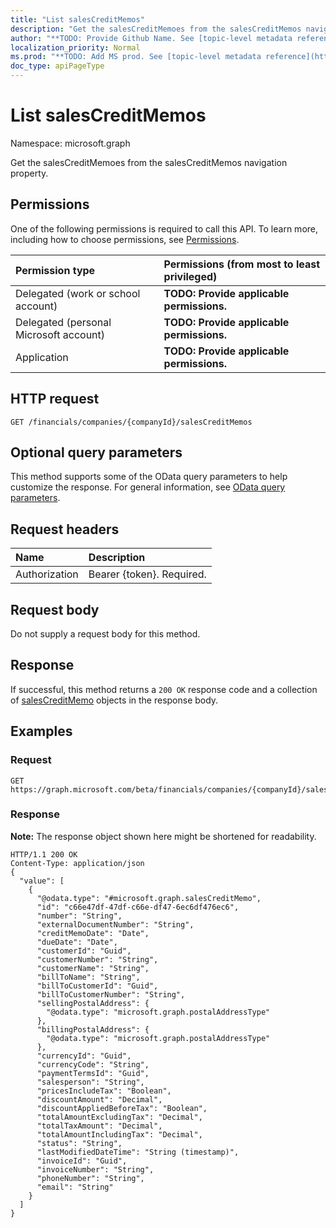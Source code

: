 ```yaml
---
title: "List salesCreditMemos"
description: "Get the salesCreditMemoes from the salesCreditMemos navigation property."
author: "**TODO: Provide Github Name. See [topic-level metadata reference](https://msgo.azurewebsites.net/add/document/guidelines/metadata.html#topic-level-metadata)**"
localization_priority: Normal
ms.prod: "**TODO: Add MS prod. See [topic-level metadata reference](https://msgo.azurewebsites.net/add/document/guidelines/metadata.html#topic-level-metadata)**"
doc_type: apiPageType
---
```


# List salesCreditMemos

Namespace: microsoft.graph

Get the salesCreditMemoes from the salesCreditMemos navigation property.

## Permissions
One of the following permissions is required to call this API. To learn more, including how to choose permissions, see [Permissions](/concepts/permissions-reference.md).

|Permission type|Permissions (from most to least privileged)|
|:---|:---|
|Delegated (work or school account)|**TODO: Provide applicable permissions.**|
|Delegated (personal Microsoft account)|**TODO: Provide applicable permissions.**|
|Application|**TODO: Provide applicable permissions.**|

## HTTP request

<!-- {
  "blockType": "ignored"
}
-->
``` http
GET /financials/companies/{companyId}/salesCreditMemos
```

## Optional query parameters
This method supports some of the OData query parameters to help customize the response. For general information, see [OData query parameters](/graph/query-parameters).

## Request headers
|Name|Description|
|:---|:---|
|Authorization|Bearer {token}. Required.|

## Request body
Do not supply a request body for this method.

## Response

If successful, this method returns a `200 OK` response code and a collection of [salesCreditMemo](../resources/salescreditmemo.md) objects in the response body.

## Examples

### Request
<!-- {
  "blockType": "request",
  "name": "get_salescreditmemo"
}
-->
``` http
GET https://graph.microsoft.com/beta/financials/companies/{companyId}/salesCreditMemos
```

### Response
**Note:** The response object shown here might be shortened for readability.
<!-- {
  "blockType": "response",
  "truncated": true,
  "@odata.type": "collection(microsoft.graph.salescreditmemo)"
}
-->
``` http
HTTP/1.1 200 OK
Content-Type: application/json
{
  "value": [
    {
      "@odata.type": "#microsoft.graph.salesCreditMemo",
      "id": "c66e47df-47df-c66e-df47-6ec6df476ec6",
      "number": "String",
      "externalDocumentNumber": "String",
      "creditMemoDate": "Date",
      "dueDate": "Date",
      "customerId": "Guid",
      "customerNumber": "String",
      "customerName": "String",
      "billToName": "String",
      "billToCustomerId": "Guid",
      "billToCustomerNumber": "String",
      "sellingPostalAddress": {
        "@odata.type": "microsoft.graph.postalAddressType"
      },
      "billingPostalAddress": {
        "@odata.type": "microsoft.graph.postalAddressType"
      },
      "currencyId": "Guid",
      "currencyCode": "String",
      "paymentTermsId": "Guid",
      "salesperson": "String",
      "pricesIncludeTax": "Boolean",
      "discountAmount": "Decimal",
      "discountAppliedBeforeTax": "Boolean",
      "totalAmountExcludingTax": "Decimal",
      "totalTaxAmount": "Decimal",
      "totalAmountIncludingTax": "Decimal",
      "status": "String",
      "lastModifiedDateTime": "String (timestamp)",
      "invoiceId": "Guid",
      "invoiceNumber": "String",
      "phoneNumber": "String",
      "email": "String"
    }
  ]
}
```

